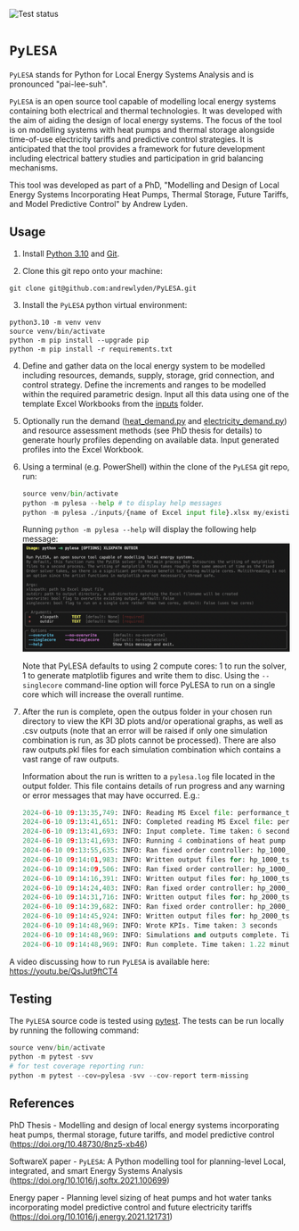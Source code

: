 ![Test status](https://github.com/thisistheplace/PyLESA/actions/workflows/test.yml/badge.svg?event=push)

# `PyLESA`
`PyLESA` stands for Python for Local Energy Systems Analysis and is pronounced "pai-lee-suh".

`PyLESA` is an open source tool capable of modelling local energy systems containing both electrical and thermal technologies. It was developed with the aim of aiding the design of local energy systems. The focus of the tool is on modelling systems with heat pumps and thermal storage alongside time-of-use electricity tariffs and predictive control strategies. It is anticipated that the tool provides a framework for future development including electrical battery studies and participation in grid balancing mechanisms.

This tool was developed as part of a PhD, "Modelling and Design of Local Energy Systems Incorporating Heat Pumps, Thermal Storage, Future  Tariffs, and Model Predictive Control" by Andrew Lyden.

## Usage

1. Install [Python 3.10](https://www.python.org/downloads/) and [Git](https://git-scm.com/).

2. Clone this git repo onto your machine:
```
git clone git@github.com:andrewlyden/PyLESA.git
```

3. Install the `PyLESA` python virtual environment:
```
python3.10 -m venv venv
source venv/bin/activate
python -m pip install --upgrade pip
python -m pip install -r requirements.txt
```

4. Define and gather data on the local energy system to be modelled including resources, demands, supply, storage, grid connection, and control strategy. Define the increments and ranges to be modelled within the required parametric design. Input all this data using one of the template Excel Workbooks from the [inputs](./inputs) folder.

5. Optionally run the demand ([heat_demand.py](./pylesa/demand/heat_demand.py) and [electricity_demand.py](./pylesa/demand/electricity_demand.py)) and resource assessment methods (see PhD thesis for details) to generate hourly profiles depending on available data. Input generated profiles into the Excel Workbook.

6. Using a terminal (e.g. PowerShell) within the clone of the `PyLESA` git repo, run:

    ```python
    source venv/bin/activate
    python -m pylesa --help # to display help messages
    python -m pylesa ./inputs/{name of Excel input file}.xlsx my/existing/output/directory --overwrite
    ```
    Running `python -m pylesa --help` will display the following help message:
    ![pylesa usage](./img/pylesa_usage.png)

    Note that PyLESA defaults to using 2 compute cores: 1 to run the solver, 1 to generate matplotlib
    figures and write them to disc. Using the `--singlecore` command-line option will force PyLESA
    to run on a single core which will increase the overall runtime.

7. After the run is complete, open the outpus folder in your chosen run directory to view the KPI 3D plots and/or operational graphs, as well as .csv outputs (note that an error will be raised if only one simulation combination is run, as 3D plots cannot be processed). There are also raw outputs.pkl files for each simulation combination which contains a vast range of raw outputs.

    Information about the run is written to a `pylesa.log` file located in the output folder. This
    file contains details of run progress and any warning or error messages that may have occurred. E.g.:

    ```python
    2024-06-10 09:13:35,749: INFO: Reading MS Excel file: performance_test.xlsx
    2024-06-10 09:13:41,651: INFO: Completed reading MS Excel file: performance_test.xlsx
    2024-06-10 09:13:41,693: INFO: Input complete. Time taken: 6 seconds
    2024-06-10 09:13:41,693: INFO: Running 4 combinations of heat pump power / storage size
    2024-06-10 09:13:55,635: INFO: Ran fixed order controller: hp_1000_ts_500000. Time taken: 14 seconds
    2024-06-10 09:14:01,983: INFO: Written output files for: hp_1000_ts_500000. Time taken: 6 seconds
    2024-06-10 09:14:09,506: INFO: Ran fixed order controller: hp_1000_ts_1000000. Time taken: 14 seconds
    2024-06-10 09:14:16,391: INFO: Written output files for: hp_1000_ts_1000000. Time taken: 7 seconds
    2024-06-10 09:14:24,403: INFO: Ran fixed order controller: hp_2000_ts_500000. Time taken: 15 seconds
    2024-06-10 09:14:31,716: INFO: Written output files for: hp_2000_ts_500000. Time taken: 7 seconds
    2024-06-10 09:14:39,682: INFO: Ran fixed order controller: hp_2000_ts_1000000. Time taken: 15 seconds
    2024-06-10 09:14:45,924: INFO: Written output files for: hp_2000_ts_1000000. Time taken: 6 seconds
    2024-06-10 09:14:48,969: INFO: Wrote KPIs. Time taken: 3 seconds
    2024-06-10 09:14:48,969: INFO: Simulations and outputs complete. Time taken: 1.12 minutes
    2024-06-10 09:14:48,969: INFO: Run complete. Time taken: 1.22 minutes
    ```

A video discussing how to run `PyLESA` is available here: https://youtu.be/QsJut9ftCT4

## Testing
The `PyLESA` source code is tested using [pytest](https://docs.pytest.org/en/8.2.x/). The tests can be run locally by running the following command:

```python
source venv/bin/activate
python -m pytest -svv
# for test coverage reporting run:
python -m pytest --cov=pylesa -svv --cov-report term-missing
```

## References

PhD Thesis - Modelling and design of local energy systems incorporating heat pumps, thermal storage, future tariffs, and model predictive control (https://doi.org/10.48730/8nz5-xb46)

SoftwareX paper - `PyLESA`: A Python modelling tool for planning-level Local, integrated, and smart Energy Systems Analysis (https://doi.org/10.1016/j.softx.2021.100699)

Energy paper - Planning level sizing of heat pumps and hot water tanks incorporating model predictive control and future electricity tariffs (https://doi.org/10.1016/j.energy.2021.121731)
